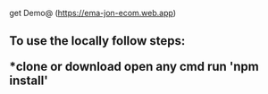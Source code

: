 get Demo@ (https://ema-jon-ecom.web.app)

<h2>To use the locally follow steps:
  
*clone or download
open any cmd
run 'npm install'



